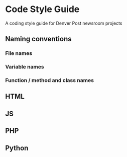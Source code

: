 # Code Style Guide
A coding style guide for Denver Post newsroom projects

## Naming conventions

### File names

### Variable names

### Function / method and class names

## HTML

## JS

## PHP

## Python
